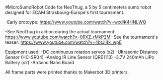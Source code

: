 #MicroSumoRobot
Code for NeoThug, a 5 by 5 centimeters sumo robot designed for ECAM Strasbourg-Europe's first tournament. 

-Early protoype: https://www.youtube.com/watch?v=wxdlK4HNLWQ

-See NeoThug in action during the actual tournament: https://www.youtube.com/watch?v=06XZ_rMkP2M
-See the tournament's teaser: https://www.youtube.com/watch?v=4btJl4k_wpE

Equipment used:
-DC continuous rotation servos (x2)
-Ultrasonic Distance Sensor (HC-SR04)
-Analog IR Line Sensor (QRE1113)
-3.7V 240mAh LiPo Battery (x2)
-Arduino Nano Board

All frame parts were printed thanks to Makerbot 3D printers.